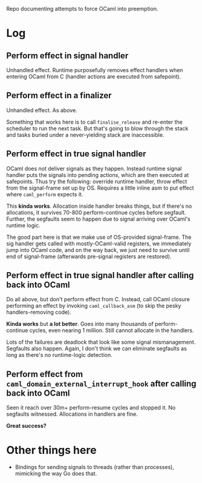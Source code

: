 Repo documenting attempts to force OCaml into preemption. 

# Log
## Perform effect in signal handler

Unhandled effect. Runtime purposefully removes effect handlers when entering OCaml from C (handler actions are executed from safepoint). 

## Perform effect in a finalizer

Unhandled effect. As above. 

Something that works here is to call `finalise_release` and re-enter the scheduler to run the next task. But that's going to blow through the stack and tasks buried under a never-yielding stack are inaccessible. 

## Perform effect in true signal handler

OCaml does not deliver signals as they happen. Instead runtime signal handler puts the signals into pending actions, which are then executed at safepoints. Thus try the following: override runtime handler, throw effect from the signal-frame set up by OS. Requires a little inline asm to put effect where `caml_perform` expects it. 

This **kinda works**. Allocation inside handler breaks things, but if there's no allocations, it survives 70-800 perform-continue cycles before segfault. Further, the segfaults seem to happen due to signal arriving over OCaml's runtime logic. 

The good part here is that we make use of OS-provided signal-frame. The sig handler gets called with mostly-OCaml-valid registers, we immediately jump into OCaml code, and on the way back, we just need to survive until end of signal-frame (afterwards pre-signal registers are restored). 

## Perform effect in true signal handler after calling back into OCaml

Do all above, but don't perform effect from C. Instead, call OCaml closure performing an effect by invoking `caml_callback_asm` (to skip the pesky handlers-removing code). 

**Kinda works** but **a lot better**. Goes into many thousands of perform-continue cycles, even nearing 1 million. Still cannot allocate in the handlers. 

Lots of the failures are deadlock that look like some signal mismanagement. Segfaults also happen. Again, I don't think we can eliminate segfaults as long as there's no runtime-logic detection.

## Perform effect from `caml_domain_external_interrupt_hook` after calling back into OCaml

Seen it reach over 30m+ perform-resume cycles and stopped it. No segfaults witnessed. Allocations in handlers are fine.

**Great success?**



# Other things here

* Bindings for sending signals to threads (rather than processes), mimicking the way Go does that.